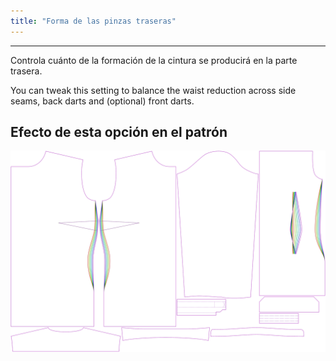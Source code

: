 ```yaml
---
title: "Forma de las pinzas traseras"
---
```


---

Controla cuánto de la formación de la cintura se producirá en la parte trasera.

You can tweak this setting to balance the waist reduction across side seams, back darts and (optional) front darts.

## Efecto de esta opción en el patrón

![Esta imagen muestra el efecto de esta opción superponiendo varias variantes que tienen un valor diferente para esta opción](simone_backdartshaping_sample.svg "Efecto de esta opción en el patrón")

